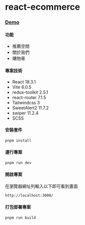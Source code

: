 # react-ecommerce

### [Demo](https://kenlee100.github.io/react-ecommerce)

#### 功能

- 推薦空間
- 關於我們
- 購物車

#### 專案技術

- React 18.3.1
- Vite 6.0.5
- redux-toolkit 2.5.1
- react-router 7.1.5
- Tailwindcss 3
- SweetAlert2 11.7.2
- swiper 11.2.4
- SCSS

#### 安裝套件

```sh
pnpm install
```

#### 運行專案

```sh
pnpm run dev
```

#### 開啟專案

在瀏覽器網址列輸入以下即可看到畫面

```sh
http://localhost:3000/
```

#### 打包部署專案

```sh
pnpm run build
```
